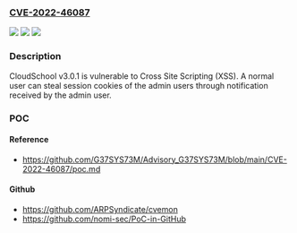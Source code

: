 ### [CVE-2022-46087](https://cve.mitre.org/cgi-bin/cvename.cgi?name=CVE-2022-46087)
![](https://img.shields.io/static/v1?label=Product&message=n%2Fa&color=blue)
![](https://img.shields.io/static/v1?label=Version&message=n%2Fa&color=blue)
![](https://img.shields.io/static/v1?label=Vulnerability&message=n%2Fa&color=brighgreen)

### Description

CloudSchool v3.0.1 is vulnerable to Cross Site Scripting (XSS). A normal user can steal session cookies of the admin users through notification received by the admin user.

### POC

#### Reference
- https://github.com/G37SYS73M/Advisory_G37SYS73M/blob/main/CVE-2022-46087/poc.md

#### Github
- https://github.com/ARPSyndicate/cvemon
- https://github.com/nomi-sec/PoC-in-GitHub

